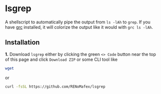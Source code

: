 # lsgrep

A shellscript to automatically pipe the output from `ls -lAh` to `grep`. If you have [grc](https://github.com/garabik/grc) installed, it will colorize the output like it would with `grc ls -lAh`.

## Installation

**1.** Download `lsgrep` either by clicking the green `<> Code` button near the top of this page and click `Download ZIP` or some CLI tool like 
```bash
wget
```
or
```bash
curl -fsSL https://github.com/RENoMafex/lsgrep
```
